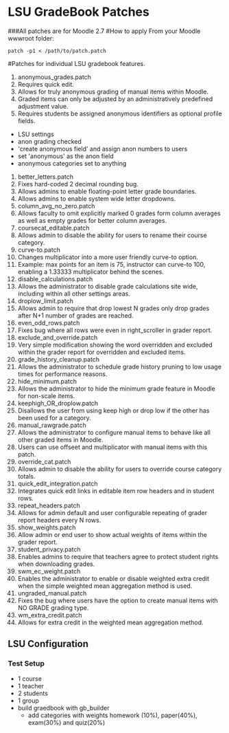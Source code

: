 LSU GradeBook Patches
=================
###All patches are for Moodle 2.7
#How to apply
From your Moodle wwwroot folder:
```
patch -p1 < /path/to/patch.patch
```
#Patches for individual LSU gradebook features.
1. anonymous_grades.patch
 1. Requires quick edit.
 1. Allows for truly anonymous grading of manual items within Moodle.
  1. Graded items can only be adjusted by an administratively predefined adjustment value.
  1. Requires students be assigned anonymous identifiers as optional profile fields.
 * LSU settings
  * anon grading checked
  * 'create anonymous field' and assign anon numbers to users
  * set 'anonymous' as the anon field 
  * anonymous categories set to anything
1. better_letters.patch
 1. Fixes hard-coded 2 decimal rounding bug.
 1. Allows admins to enable floating-point letter grade boundaries.
 1. Allows admins to enable system wide letter dropdowns.
1. column_avg_no_zero.patch
 1. Allows faculty to omit explicitly marked 0 grades form column averages as well as empty grades for better column averages.
1. coursecat_editable.patch
 1. Allows admin to disable the ability for users to rename their course category.
1. curve-to.patch
 1. Changes multiplicator into a more user friendly curve-to option.
   1. Example: max points for an item is 75, instructor can curve-to 100, enabling a 1.33333 multiplicator behind the scenes.
1. disable_calculations.patch
 1. Allows the administrator to disable grade calculations site wide, including within all other settings areas.
1. droplow_limit.patch
 1. Allows admin to require that drop lowest N grades only drop grades after N+1 number of grades are reached.
1. even_odd_rows.patch
 1. Fixes bug where all rows were even in right_scroller in grader report.
1. exclude_and_override.patch
 1. Very simple modification showing the word overridden and excluded within the grader report for overridden and excluded items.
1. grade_history_cleanup.patch
 1. Allows the administrator to schedule grade history pruning to low usage times for performance reasons.
1. hide_minimum.patch
 1. Allows the administrator to hide the minimum grade feature in Moodle for non-scale items.
1. keephigh_OR_droplow.patch
 1. Disallows the user from using keep high or drop low if the other has been used for a category.
1. manual_rawgrade.patch
 1. Allows the administrator to configure manual items to behave like all other graded items in Moodle.
  1. Users can use offseet and multiplicator with manual items with this patch.
1. override_cat.patch
 1. Allows admin to disable the ability for users to override course category totals.
1. quick_edit_integration.patch
 1. Integrates quick edit links in editable item row headers and in student rows.
1. repeat_headers.patch
 1. Allows for admin default and user configurable repeating of grader report headers every N rows.
1. show_weights.patch
 1. Allow admin or end user to show actual weights of items within the grader report.
1. student_privacy.patch
 1. Enables admins to require that teachers agree to protect student rights when downloading grades.
1. swm_ec_weight.patch
 1. Enables the administrator to enable or disable weighted extra credit when the simple weighted mean aggregation method is used.
1. ungraded_manual.patch
 1. Fixes the bug where users have the option to create manual items with NO GRADE grading type.
1. wm_extra_credit.patch
 1. Allows for extra credit in the weighted mean aggregation method.


## LSU Configuration

### Test Setup
* 1 course
 * 1 teacher
 * 2 students
 * 1 group
* build graedbook with gb_builder 
  * add categories with weights homework (10%), paper(40%), exam(30%) and quiz(20%)